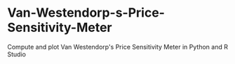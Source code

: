 # Van-Westendorp-s-Price-Sensitivity-Meter
Compute and plot Van Westendorp's Price Sensitivity Meter in Python and R Studio
